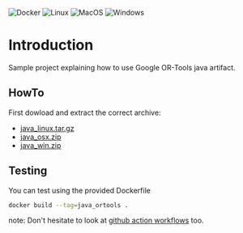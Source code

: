 ![Docker](https://github.com/Mizux/java-ortools/workflows/Docker/badge.svg)
![Linux](https://github.com/Mizux/java-ortools/workflows/Linux/badge.svg)
![MacOS](https://github.com/Mizux/java-ortools/workflows/MacOS/badge.svg)
![Windows](https://github.com/Mizux/java-ortools/workflows/Windows/badge.svg)

# Introduction
Sample project explaining how to use Google OR-Tools java artifact.

## HowTo
First dowload and extract the correct archive:
* [java_linux.tar.gz](https://github.com/google/or-tools/releases/download/v8.0/java_linux.tar.gz)
* [java_osx.zip](https://github.com/google/or-tools/releases/download/v8.0/java_osx.zip)
* [java_win.zip](https://github.com/google/or-tools/releases/download/v8.0/java_win.zip)

## Testing
You can test using the provided Dockerfile
```sh
docker build --tag=java_ortools .
```

note: Don't hesitate to look at [github action workflows](.github/workflows)
too.
